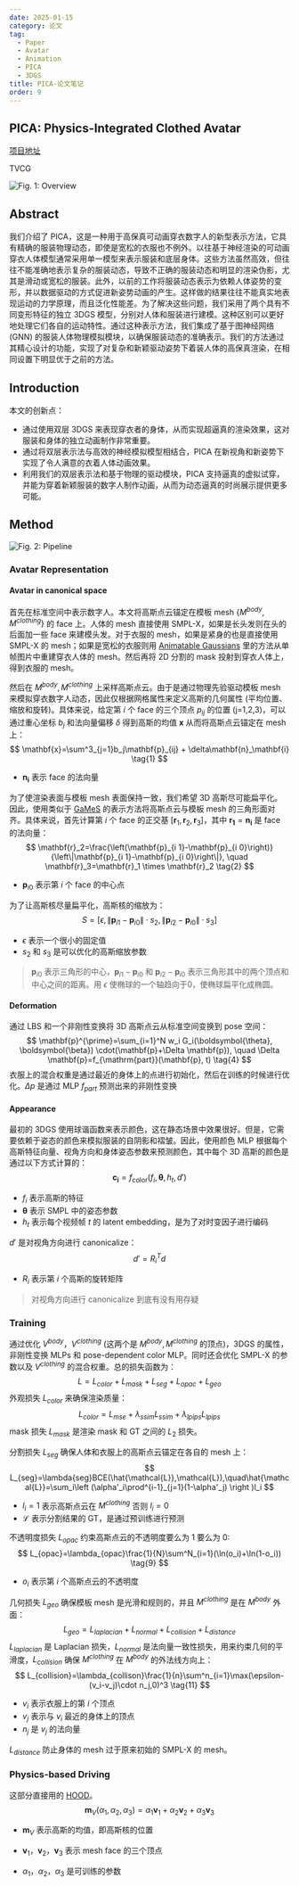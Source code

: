 ```yaml
---
date: 2025-01-15
category: 论文
tag:
  - Paper
  - Avatar
  - Animation
  - PICA
  - 3DGS
title: PICA-论文笔记
order: 9
---
```


## PICA: Physics-Integrated Clothed Avatar

[项目地址](https://ustc3dv.github.io/PICA/)

TVCG 

![Fig. 1: Overview](https://rocyan.oss-cn-hangzhou.aliyuncs.com/blog/202501151312550.png)

## Abstract

我们介绍了 PICA，这是一种用于高保真可动画穿衣数字人的新型表示方法，它具有精确的服装物理动态，即使是宽松的衣服也不例外。以往基于神经渲染的可动画穿衣人体模型通常采用单一模型来表示服装和底层身体。这些方法虽然高效，但往往不能准确地表示复杂的服装动态，导致不正确的服装动态和明显的渲染伪影，尤其是滑动或宽松的服装。此外，以前的工作将服装动态表示为依赖人体姿势的变形，并以数据驱动的方式促进新姿势动画的产生。这样做的结果往往不能真实地表现运动的力学原理，而且泛化性能差。为了解决这些问题，我们采用了两个具有不同变形特征的独立 3DGS 模型，分别对人体和服装进行建模。这种区别可以更好地处理它们各自的运动特性。通过这种表示方法，我们集成了基于图神经网络 (GNN) 的服装人体物理模拟模块，以确保服装动态的准确表示。我们的方法通过其精心设计的功能，实现了对复杂和新颖驱动姿势下着装人体的高保真渲染，在相同设置下明显优于之前的方法。

## Introduction

本文的创新点：

- 通过使用双层 3DGS 来表现穿衣者的身体，从而实现超逼真的渲染效果，这对服装和身体的独立动画制作非常重要。
- 通过将双层表示法与高效的神经模拟模型相结合，PICA 在新视角和新姿势下实现了令人满意的衣着人体动画效果。
- 利用我们的双层表示法和基于物理的驱动模块，PICA 支持逼真的虚拟试穿，并能为穿着新颖服装的数字人制作动画，从而为动态逼真的时尚展示提供更多可能。

## Method

![Fig. 2: Pipeline](https://rocyan.oss-cn-hangzhou.aliyuncs.com/blog/202501151421494.png)

### Avatar Representation

#### Avatar in canonical space

首先在标准空间中表示数字人。本文将高斯点云锚定在模板 mesh $\{M^{body},M^{clothing}\}$ 的 face 上。人体的 mesh 直接使用 SMPL-X，如果是长头发则在头的后面加一些 face 来建模头发。对于衣服的 mesh，如果是紧身的也是直接使用 SMPL-X 的 mesh；如果是宽松的衣服则用 [Animatable Gaussians](Animatable-Gaussians.html) 里的方法从单帧图片中重建穿衣人体的 mesh。然后再将 2D 分割的 mask 投射到穿衣人体上，得到衣服的 mesh。

然后在 $M^{body},M^{clothing}$ 上采样高斯点云。由于是通过物理先验驱动模板 mesh 来模拟穿衣数字人动态，因此仅根据网格属性来定义高斯的几何属性 (平均位置、缩放和旋转)。具体来说，给定第 $i$ 个 face 的三个顶点  $p_{ij}$ 的位置 (j=1,2,3)，可以通过重心坐标 $b_{j}$ 和法向量偏移 $\delta$ 得到高斯的均值 $\mathbf{x}$ 从而将高斯点云锚定在 mesh 上：
$$
\mathbf{x}=\sum^3_{j=1}b_j\mathbf{p}_{ij} + \delta\mathbf{n}_\mathbf{i}
\tag{1}
$$

- $\mathbf{n}_\mathbf{i}$ 表示 face 的法向量

为了使渲染表面与模板 mesh 表面保持一致，我们希望 3D 高斯尽可能扁平化。因此，使用类似于 [GaMeS](https://waczjoan.github.io/gaussian-mesh-splatting/) 的表示方法将高斯点云与模板 mesh 的三角形面对齐。具体来说，首先计算第 $i$ 个 face 的正交基 $[\mathbf{r}_1,\mathbf{r}_2,\mathbf{r}_3]$，其中 $\mathbf{r}_\mathbf{1}=\mathbf{n}_\mathbf{i}$ 是 face 的法向量：
$$
\mathbf{r}_2=\frac{\left(\mathbf{p}_{i 1}-\mathbf{p}_{i 0}\right)}{\left\|\mathbf{p}_{i 1}-\mathbf{p}_{i 0}\right\|}, \quad \mathbf{r}_3=\mathbf{r}_1 \times \mathbf{r}_2
\tag{2}
$$

- $\mathbf{p}_{i0}$ 表示第 $i$ 个 face 的中心点

为了让高斯核尽量扁平化，高斯核的缩放为：
$$
S=\left[\epsilon,\left\|\mathbf{p}_{i 1}-\mathbf{p}_{i 0}\right\| \cdot s_2,\left\|\mathbf{p}_{i 2}-\mathbf{p}_{i 0}\right\| \cdot s_3\right]
\tag{3}
$$

- $\epsilon$ 表示一个很小的固定值
- $s_2$ 和 $s_3$ 是可以优化的高斯缩放参数

> $\mathbf{p}_{i0}$ 表示三角形的中心，$\mathbf{p}_{i 1}-\mathbf{p}_{i 0}$ 和 $\mathbf{p}_{i 2}-\mathbf{p}_{i 0}$ 表示三角形其中的两个顶点和中心之间的距离。用 $\epsilon$ 使椭球的一个轴趋向于0，使椭球扁平化成椭圆。

#### Deformation

通过 LBS 和一个非刚性变换将 3D 高斯点云从标准空间变换到 pose 空间：
$$
\mathbf{p}^{\prime}=\sum_{i=1}^N w_i G_i(\boldsymbol{\theta}, \boldsymbol{\beta}) \cdot(\mathbf{p}+\Delta \mathbf{p}), \quad \Delta \mathbf{p}=f_{\mathrm{part}}(\mathbf{p}, t)
\tag{4}
$$
衣服上的混合权重是通过最近的身体上的点进行初始化，然后在训练的时候进行优化。$\Delta p$ 是通过 MLP $f_{part}$ 预测出来的非刚性变换

#### Appearance

最初的 3DGS 使用球谐函数来表示颜色，这在静态场景中效果很好。但是，它需要依赖于姿态的颜色来模拟服装的自阴影和褶皱。因此，使用颜色 MLP 根据每个高斯特征向量、视角方向和身体姿态参数来预测颜色，其中每个 3D 高斯的颜色是通过以下方式计算的：
$$
\mathbf{c}_\mathbf{i}=f_{\mathrm{color}}(f_i,\boldsymbol{\theta},h_t,d')
\tag{5}
$$

- $f_i$ 表示高斯的特征
- $\boldsymbol{\theta}$ 表示 SMPL 中的姿态参数
- $h_t$ 表示每个视频帧 $t$ 的 latent embedding，是为了对时变因子进行编码

$d'$ 是对视角方向进行 canonicalize：
$$
d'=R_i^Td
\tag{6}
$$

- $R_i$ 表示第 $i$ 个高斯的旋转矩阵

> 对视角方向进行 canonicalize 到底有没有用存疑

### Training

通过优化 $V^{body}$，$V^{clothing}$ (这两个是 $M^{body},M^{clothing}$ 的顶点)，3DGS 的属性，非刚性变换 MLPs 和 pose-dependent color MLP。同时还会优化 SMPL-X 的参数以及 $V^{clothing}$ 的混合权重。总的损失函数为：
$$
L=L_{color}+L_{mask}+L_{seg}+L_{opac}+L_{geo}
\tag{7}
$$
外观损失 $L_{color}$ 来确保渲染质量：
$$
L_{color}=L_{mse}+\lambda_{ssim}L_{ssim}+\lambda_{lpips}L_{lpips}
\tag{8}
$$
mask 损失 $L_{mask}$ 是渲染 mask 和 GT 之间的 $L_2$ 损失。

分割损失 $L_{seg}$ 确保人体和衣服上的高斯点云锚定在各自的 mesh 上：
$$
L_{seg}=\lambda{seg}BCE(\hat{\mathcal{L}},\mathcal{L}),\quad\hat{\mathcal{L}}=\sum_i\left (\alpha'_i\prod^{i-1}_{j=1}(1-\alpha'_j) \right )l_i
$$

- $l_i=1$ 表示高斯点云在 $M^{clothing}$ 否则 $l_i=0$ 
- $\mathcal{L}$ 表示分割结果的 GT，是通过预训练进行预测

不透明度损失 $L_{opac}$ 约束高斯点云的不透明度要么为 1 要么为 0:
$$
L_{opac}=\lambda_{opac}\frac{1}{N}\sum^N_{i=1}(\ln(o_i)+\ln(1-o_i))
\tag{9}
$$

- $o_i$ 表示第 $i$ 个高斯点云的不透明度

几何损失 $L_{geo}$ 确保模板 mesh 是光滑和规则的，并且 $M^{clothing}$ 是在 $M^{body}$ 外面：
$$
L_{geo}=L_{laplacian}+L_{normal}+L_{collision}+L_{distance}
\tag{10}
$$
$L_{laplacian}$ 是 Laplacian 损失，$L_{normal}$ 是法向量一致性损失，用来约束几何的平滑度，$L_{collision}$ 确保 $M^{clothing}$ 在 $M^{body}$ 的外法线方向上：
$$
L_{collision}=\lambda_{collison}\frac{1}{n}\sum^n_{i=1}\max(\epsilon-(v_i-v_j)\cdot n_j,0)^3
\tag{11}
$$

- $v_i$ 表示衣服上的第 $i$ 个顶点
- $v_j$ 表示与 $v_i$ 最近的身体上的顶点
- $n_j$ 是 $v_j$ 的法向量

$L_{distance}$ 防止身体的 mesh 过于原来初始的 SMPL-X 的 mesh。

### Physics-based Driving

这部分直接用的 [HOOD](../animation/HOOD.html)。
$$
\mathbf{m}_V\left(\alpha_1, \alpha_2, \alpha_3\right)=\alpha_1 \mathbf{v}_1+\alpha_2 \mathbf{v}_2+\alpha_3 \mathbf{v}_3
$$

- $\mathbf{m}_V$ 表示高斯的均值，即高斯核的位置
- $\mathbf{v}_1$，$\mathbf{v}_2$，$\mathbf{v}_3$ 表示 mesh face 的三个顶点

- $\alpha_1$，$\alpha_2$，$\alpha_3$ 是可训练的参数
